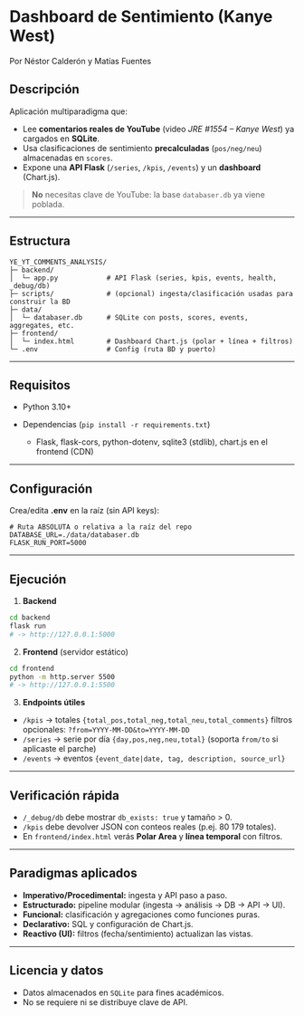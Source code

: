 

# Dashboard de Sentimiento (Kanye West)
Por Néstor Calderón y Matías Fuentes 
## Descripción

Aplicación multiparadigma que:

* Lee **comentarios reales de YouTube** (video *JRE #1554 – Kanye West*) ya cargados en **SQLite**.
* Usa clasificaciones de sentimiento **precalculadas** (`pos/neg/neu`) almacenadas en `scores`.
* Expone una **API Flask** (`/series`, `/kpis`, `/events`) y un **dashboard** (Chart.js).

> **No** necesitas clave de YouTube: la base `databaser.db` ya viene poblada.

---

## Estructura

```
YE_YT_COMMENTS_ANALYSIS/
├─ backend/
│  └─ app.py            # API Flask (series, kpis, events, health, _debug/db)
├─ scripts/             # (opcional) ingesta/clasificación usadas para construir la BD
├─ data/
│  └─ databaser.db      # SQLite con posts, scores, events, aggregates, etc.
├─ frontend/
│  └─ index.html        # Dashboard Chart.js (polar + línea + filtros)
└─ .env                 # Config (ruta BD y puerto)
```

---

## Requisitos

* Python 3.10+
* Dependencias (`pip install -r requirements.txt`)

  * Flask, flask-cors, python-dotenv, sqlite3 (stdlib), chart.js en el frontend (CDN)

---

## Configuración

Crea/edita **.env** en la raíz (sin API keys):

```env
# Ruta ABSOLUTA o relativa a la raíz del repo
DATABASE_URL=./data/databaser.db
FLASK_RUN_PORT=5000
```

---

## Ejecución

1. **Backend**

```bash
cd backend
flask run
# -> http://127.0.0.1:5000
```

2. **Frontend** (servidor estático)

```bash
cd frontend
python -m http.server 5500
# -> http://127.0.0.1:5500
```

3. **Endpoints útiles**

* `/kpis` → totales `{total_pos,total_neg,total_neu,total_comments}`
  filtros opcionales: `?from=YYYY-MM-DD&to=YYYY-MM-DD`
* `/series` → serie por día `{day,pos,neg,neu,total}` (soporta `from/to` si aplicaste el parche)
* `/events` → eventos `{event_date|date, tag, description, source_url}`

---

## Verificación rápida

* `/_debug/db` debe mostrar `db_exists: true` y tamaño > 0.
* `/kpis` debe devolver JSON con conteos reales (p.ej. 80 179 totales).
* En `frontend/index.html` verás **Polar Area** y **línea temporal** con filtros.

---

## Paradigmas aplicados

* **Imperativo/Procedimental:** ingesta y API paso a paso.
* **Estructurado:** pipeline modular (ingesta → análisis → DB → API → UI).
* **Funcional:** clasificación y agregaciones como funciones puras.
* **Declarativo:** SQL y configuración de Chart.js.
* **Reactivo (UI):** filtros (fecha/sentimiento) actualizan las vistas.

---

## Licencia y datos

* Datos almacenados en `SQLite` para fines académicos.
* No se requiere ni se distribuye clave de API.

